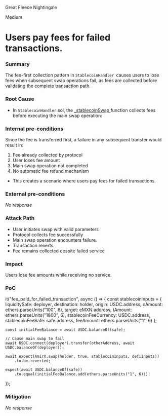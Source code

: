 Great Fleece Nightingale

Medium

# Users pay fees for failed transactions.

### Summary

 The fee-first collection pattern in `StablecoinHandler `causes users to lose fees when subsequent swap operations fail, as fees are collected before validating the complete transaction path.

### Root Cause

- In `StablecoinHandler`.sol, the [_stablecoinSwap ](https://github.com/sherlock-audit/2024-11-telcoin/blob/main/telcoin-audit/contracts/stablecoin/StablecoinHandler.sol#L144) function collects fees before executing the main swap operation:


### Internal pre-conditions

Since the fee is transferred first, a failure in any subsequent transfer would result in:

1. Fee already collected by protocol
2. User loses fee amount
3. Main swap operation not completed
4. No automatic fee refund mechanism

- This creates a scenario where users pay fees for failed transactions.


### External pre-conditions

_No response_

### Attack Path

- User initiates swap with valid parameters
- Protocol collects fee successfully
- Main swap operation encounters failure.
- Transaction reverts
- Fee remains collected despite failed service

### Impact

Users lose fee amounts while receiving no service.

### PoC

it("fee_paid_for_failed_transaction", async () => {
    const stablecoinInputs = {
        liquiditySafe: deployer,
        destination: holder,
        origin: USDC.address,
        oAmount: ethers.parseUnits("100", 6),
        target: eMXN.address,
        tAmount: ethers.parseUnits("1800", 6),
        stablecoinFeeCurrency: USDC.address,
        stablecoinFeeSafe: safe.address,
        feeAmount: ethers.parseUnits("1", 6)
    };

    const initialFeeBalance = await USDC.balanceOf(safe);
    
    // Cause main swap to fail
    await USDC.connect(deployer).transfer(otherAddress, await USDC.balanceOf(deployer));
    
    await expect(AmirX.swap(holder, true, stablecoinInputs, defiInputs))
        .to.be.reverted;
        
    expect(await USDC.balanceOf(safe))
        .to.equal(initialFeeBalance.add(ethers.parseUnits("1", 6)));
});

### Mitigation

_No response_